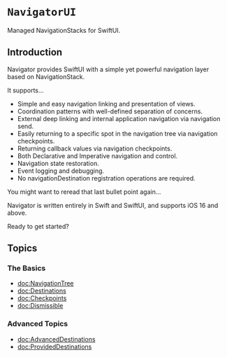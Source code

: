 # ``NavigatorUI``

Managed NavigationStacks for SwiftUI.

## Introduction

Navigator provides SwiftUI with a simple yet powerful navigation layer based on NavigationStack. 

It supports...

* Simple and easy navigation linking and presentation of views.
* Coordination patterns with well-defined separation of concerns. 
* External deep linking and internal application navigation via navigation send.
* Easily returning to a specific spot in the navigation tree via navigation checkpoints.
* Returning callback values via navigation checkpoints.
* Both Declarative and Imperative navigation and control.
* Navigation state restoration.
* Event logging and debugging.
* No navigationDestination registration operations are required.

You might want to reread that last bullet point again...

Navigator is written entirely in Swift and SwiftUI, and supports iOS 16 and above.

Ready to get started?

## Topics

### The Basics

- <doc:NavigationTree>
- <doc:Destinations>
- <doc:Checkpoints>
- <doc:Dismissible>

### Advanced Topics

- <doc:AdvancedDestinations>
- <doc:ProvidedDestinations>
